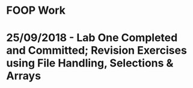 # FOOP Work
# 25/09/2018 - Lab One Completed and Committed; Revision Exercises using File Handling, Selections & Arrays
